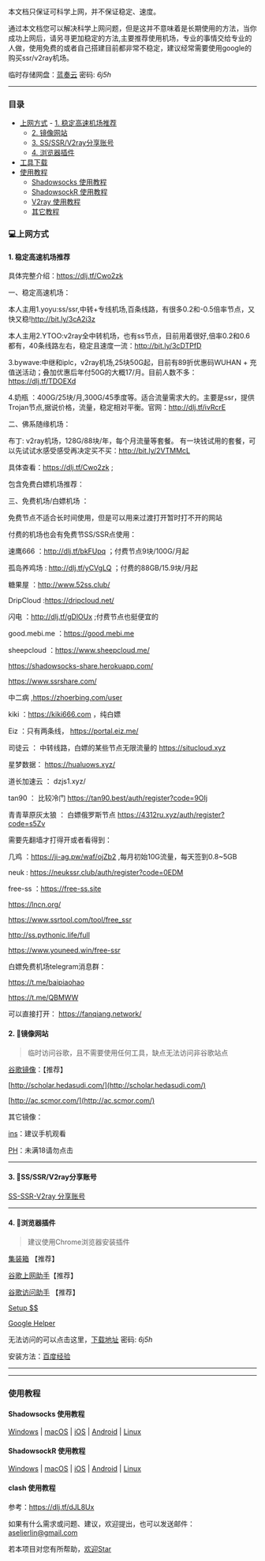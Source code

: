 本文档只保证可科学上网，并不保证稳定、速度。

通过本文档您可以解决科学上网问题，但是这并不意味着是长期使用的方法，当你成功上网后，请另寻更加稳定的方法,主要推荐使用机场，专业的事情交给专业的人做，使用免费的或者自己搭建目前都非常不稳定，建议经常需要使用google的购买ssr/v2ray机场。

临时存储网盘：[蓝奏云]()  密码: *6j5h*

---



### 目录


- [上网方式](#上网方式)
        - [1. 稳定高速机场推荐](#1-稳定高速机场推荐)
	- [2. 镜像网站](#2-镜像网站)
	- [3. SS/SSR/V2ray分享账号](#3-ssssrv2ray分享账号)
	- [4. 浏览器插件](#4-浏览器插件)
- [工具下载](#工具下载)
- [使用教程](#使用教程)
	- [Shadowsocks 使用教程](#shadowsocks-使用教程)
	- [ShadowsockR 使用教程](#shadowsockR-使用教程)
	- [V2ray 使用教程](#v2ray-使用教程)
	- [其它教程](#其它教程)


### 💻上网方式

#### 1. 稳定高速机场推荐

具体完整介绍：https://dlj.tf/Cwo2zk

一、稳定高速机场：

本人主用1.yoyu:ss/ssr,中转+专线机场,百条线路，有很多0.2和-0.5倍率节点，又快又稳!http://bit.ly/3cA2i3z 

本人主用2.YTOO:v2ray全中转机场，也有ss节点，目前用着很好,倍率0.2和0.6都有，40条线路左右，稳定且速度一流：http://bit.ly/3cDTPfD

3.bywave:中继和iplc，v2ray机场,25块50G起，目前有89折优惠码WUHAN + 充值送活动；叠加优惠后年付50G的大概17/月。目前人数不多：https://dlj.tf/TDOEXd

4.奶瓶 ：400G/25块/月,300G/45季度等。适合流量需求大的。主要是ssr，提供Trojan节点,据说价格，流量，稳定相对平衡。官网：http://dlj.tf/ivRcrE

二、佛系随缘机场：

布丁: v2ray机场，128G/88块/年，每个月流量等套餐。 有一块钱试用的套餐，可以先试试水感受感受再决定买不买：http://bit.ly/2VTMMcL

具体查看：https://dlj.tf/Cwo2zk ;

包含免费白嫖机场推荐：

三、免费机场/白嫖机场 ：

免费节点不适合长时间使用，但是可以用来过渡打开暂时打不开的网站

付费的机场也会有免费节SS/SSR点使用：

速鹰666 ：http://dlj.tf/bkFUpq ；付费节点9块/100G/月起

孤岛养鸡场 : http://dlj.tf/yCVgLQ ；付费的88GB/15.9块/月起

糖果屋 ：http://www.52ss.club/

DripCloud :https://dripcloud.net/

闪电 ：http://dlj.tf/gDlOUx ;付费节点也挺便宜的

good.mebi.me ：https://good.mebi.me

sheepcloud ：https://www.sheepcloud.me/

https://shadowsocks-share.herokuapp.com/

https://www.ssrshare.com/

中二病 ,https://zhoerbing.com/user

kiki ：https://kiki666.com ，纯白嫖

Eiz ：只有两条线， https://portal.eiz.me/

司徒云 ： 中转线路，白嫖的某些节点无限流量的 https://situcloud.xyz

星梦数据： https://hualuows.xyz/

道长加速云 ： dzjs1.xyz/

tan90 ： 比较冷门 https://tan90.best/auth/register?code=9OIj

青青草原灰太狼 ： 白嫖俄罗斯节点 https://4312ru.xyz/auth/register?code=s5Zv

需要先翻墙才打得开或者看得到：

几鸡 ：https://ji-ag.pw/waf/ojZb2 ,每月初始10G流量，每天签到0.8~5GB

neuk : https://neukssr.club/auth/register?code=0EDM

free-ss ：https://free-ss.site

https://lncn.org/

https://www.ssrtool.com/tool/free_ssr

http://ss.pythonic.life/full

https://www.youneed.win/free-ssr


白嫖免费机场telegram消息群：

https://t.me/baipiaohao

https://t.me/QBMWW

可以直接打开：
https://fanqiang.network/






#### 2. 🍆镜像网站

> 临时访问谷歌，且不需要使用任何工具，缺点无法访问非谷歌站点

[谷歌镜像](https://google.yuncs.design/)：【推荐】

[http://scholar.hedasudi.com/](http://scholar.hedasudi.com/)

[http://ac.scmor.com/](http://ac.scmor.com/)

其它镜像：

[ins](https://www.veryins.com/)：建议手机观看

[PH](https://pornhub.yuncs.design/)：未满18请勿点击

---

#### 3. 🍄SS/SSR/V2ray分享账号

[SS-SSR-V2ray 分享账号](1-share-ssr-v2ray.md)

---

#### 4. 🌰浏览器插件

> 建议使用Chrome浏览器安装插件

[集装箱](https://chrome.google.com/webstore/detail/%E9%9B%86%E8%A3%85%E7%AE%B1/kbgigmcnifmaklccibmlepmahpfdhjch) 【推荐】

[谷歌上网助手](https://chrome.google.com/webstore/detail/%E8%B0%B7%E6%AD%8C%E4%B8%8A%E7%BD%91%E5%8A%A9%E6%89%8B/nonmafimegllfoonjgplbabhmgfanaka/)【推荐】

[谷歌访问助手](http://www.ggfwzs.com/) 【推荐】

[Setup $$](https://chrome.google.com/webstore/detail/setupvpn-lifetime-free-vp/oofgbpoabipfcfjapgnbbjjaenockbdp?hl=zh-CN)

[Google Helper](http://googlehelper.net/)

无法访问的可以点击这里，[下载地址]()  密码: *6j5h*

安装方法：[百度经验](https://jingyan.baidu.com/article/a681b0de7ddd313b19434661.html)

---


---

### 使用教程

#### Shadowsocks 使用教程

[Windows](SS/2-windows-setup-guide-cn.md)  |  [macOS](SS/3-macos-setup-guide-cn.md)  |  [iOS](SS/4-ios-setup-guide-cn.md)  |  [Android](SS/5-android-setup-guide-cn.md)  |  [Linux](SS/6-linux-setup-guide-cn.md)

#### ShadowsockR 使用教程

[Windows](SSR/11-windows-setup-guide-cn.md)  |  [macOS](SSR/12-macos-setup-guide-cn.md)  |  [iOS](SSR/13-ios-setup-guide-cn.md)  |  [Android](SSR/14-android-setup-guide-cn.md)  |  [Linux](SSR/15-linux-setup-guide-cn.md)

#### clash 使用教程

参考：https://dlj.tf/dJL8Ux



如果有什么需求或问题、建议，欢迎提出，也可以发送邮件：[aselierlin@gmail.com](Mailto://aselierlin@gmail.com)

若本项目对您有所帮助，[欢迎Star](https://github.com/selierlin/Share-SSR-V2ray)
